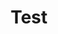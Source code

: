 ---
title: "Test"
draft: false
# page title background image
bg_image: "images/backgrounds/page-background.png"
# about image
image: "images/banner/Rbb1.JPG"
# meta description
description : "Testing data..."
---